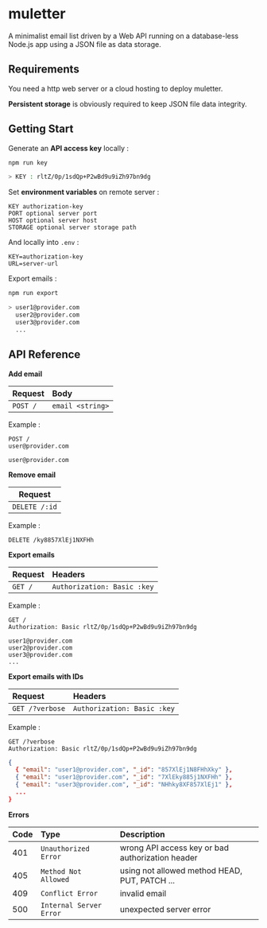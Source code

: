 # muletter

A minimalist email list driven by a Web API running on a database-less Node.js app using a JSON file as data storage.

## Requirements

You need a http web server or a cloud hosting to deploy muletter.

**Persistent storage** is obviously required to keep JSON file data integrity.


## Getting Start

Generate an **API access key** locally :
```bash
npm run key

> KEY : rltZ/0p/1sdQp+P2wBd9u9iZh97bn9dg
```

Set **environment variables** on remote server :
```
KEY authorization-key
PORT optional server port
HOST optional server host
STORAGE optional server storage path
```

And locally into `.env` :
```
KEY=authorization-key
URL=server-url
```

Export emails :
```bash
npm run export

> user1@provider.com
  user2@provider.com
  user3@provider.com
  ...
```

## API Reference

**Add email**

|Request|Body|
|:------|:---|
|`POST /`|`email <string>`|

Example :
```http
POST /
user@provider.com
```
```text
user@provider.com
```

**Remove email**

|Request|
|-------|
|`DELETE /:id`|

Example :
```http
DELETE /ky8857XlEj1NXFHh
```

**Export emails**

|Request|Headers|
|:------|:------|
|`GET /`|`Authorization: Basic :key`|

Example :
```http
GET /
Authorization: Basic rltZ/0p/1sdQp+P2wBd9u9iZh97bn9dg
```
```
user1@provider.com
user2@provider.com
user3@provider.com
...
```

**Export emails with IDs**

|Request|Headers|
|:------|:------|
|`GET /?verbose`|`Authorization: Basic :key`|

Example :
```http
GET /?verbose
Authorization: Basic rltZ/0p/1sdQp+P2wBd9u9iZh97bn9dg
```
```json
{
  { "email": "user1@provider.com", "_id": "857XlEj1N8FHhXky" },
  { "email": "user1@provider.com", "_id": "7XlEky885j1NXFHh" },
  { "email": "user3@provider.com", "_id": "NHhky8XF857XlEj1" },
  ...
}
```

**Errors**

|Code|Type|Description
|:---|:------|:-------
|401|`Unauthorized Error`|wrong API access key or bad authorization header
|405|`Method Not Allowed`|using not allowed method HEAD, PUT, PATCH ...
|409|`Conflict Error`|invalid email
|500|`Internal Server Error`|unexpected server error
